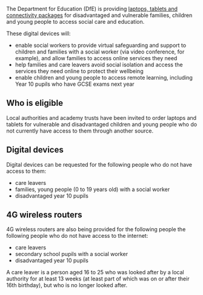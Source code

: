 The Department for Education (DfE) is providing [laptops, tablets and connectivity packages](https://www.gov.uk/guidance/get-help-with-technology-for-remote-education-during-coronavirus-covid-19) for disadvantaged and vulnerable families, children and young people to access social care and education.

These digital devices will:

* enable social workers to provide virtual safeguarding and support to children and families with a social worker (via video conference, for example), and allow families to access online services they need
* help families and care leavers avoid social isolation and access the services they need online to protect their wellbeing
* enable children and young people to access remote learning, including Year 10 pupils who have GCSE exams next year

## Who is eligible

Local authorities and academy trusts have been invited to order laptops and tablets for vulnerable and disadvantaged children and young people who do not currently have access to them through another source.

## Digital devices

Digital devices can be requested for the following people who do not have access to them:

* care leavers
* families, young people (0 to 19 years old) with a social worker
* disadvantaged year 10 pupils

## 4G wireless routers

4G wireless routers are also being provided for the following people the following people who do not have access to the internet:

* care leavers
* secondary school pupils with a social worker
* disadvantaged year 10 pupils

A care leaver is a person aged 16 to 25 who was looked after by a local authority for at least 13 weeks (at least part of which was on or after their 16th birthday), but who is no longer looked after.
